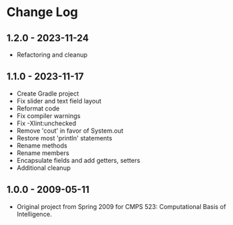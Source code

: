 # Change Log

## 1.2.0 - 2023-11-24

- Refactoring and cleanup

## 1.1.0 - 2023-11-17

- Create Gradle project
- Fix slider and text field layout
- Reformat code
- Fix compiler warnings
- Fix -Xlint:unchecked
- Remove 'cout' in favor of System.out
- Restore most 'println' statements
- Rename methods
- Rename members
- Encapsulate fields and add getters, setters
- Additional cleanup

## 1.0.0 - 2009-05-11

- Original project from Spring 2009 for CMPS 523: Computational Basis of Intelligence.
